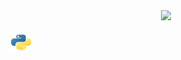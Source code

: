 <div align="center">
  <a href="https://github.com/R0YDOUGLAS">
  <img height="180em" src="https://github-readme-stats.vercel.app/api?username=R0YDOUGLAS&show_icons=true&theme=dark&include_all_commits=true&count_private=true"/>
</div>
  <div style="display: inline_block"><br>
  <img align="center" alt="Rafa-Python" height="30" width="40" src="https://raw.githubusercontent.com/devicons/devicon/master/icons/python/python-original.svg">
</div>
